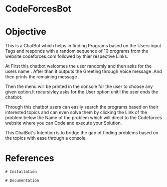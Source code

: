# CodeForcesBot

# Objective
This is a ChatBot which helps in finding Programs based on the Users input Tags and responds with a random sequence of 10 programs from the website codeforces.com followed by thier respective Links.

At First this chatbot welcomes the user randomly and then asks for the users name . After than it outputs the Greeting through Voice message .And then prints the remaining message .

Then the menu will be printed in the console for the user to choose any given option.It recursivley asks for the User option unitll the user ends the chatbot.
	
Through this chatbot users can easily search the programs based on their interested topics and can even solve them by clicking the Link of the problem below the Name of the problem which will direct to the Codeforces website where you can Code and execute  your Solution.

This ChatBot's Intention is to bridge the gap of finding problems based on the topics with ease through a console.

# References 
	# Installation 
	
	# Documentation 
	
